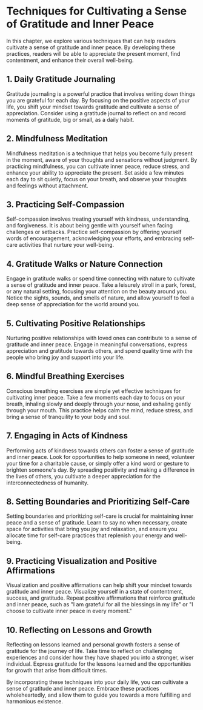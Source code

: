 Techniques for Cultivating a Sense of Gratitude and Inner Peace
========================================================================

In this chapter, we explore various techniques that can help readers cultivate a sense of gratitude and inner peace. By developing these practices, readers will be able to appreciate the present moment, find contentment, and enhance their overall well-being.

**1. Daily Gratitude Journaling**
---------------------------------

Gratitude journaling is a powerful practice that involves writing down things you are grateful for each day. By focusing on the positive aspects of your life, you shift your mindset towards gratitude and cultivate a sense of appreciation. Consider using a gratitude journal to reflect on and record moments of gratitude, big or small, as a daily habit.

**2. Mindfulness Meditation**
-----------------------------

Mindfulness meditation is a technique that helps you become fully present in the moment, aware of your thoughts and sensations without judgment. By practicing mindfulness, you can cultivate inner peace, reduce stress, and enhance your ability to appreciate the present. Set aside a few minutes each day to sit quietly, focus on your breath, and observe your thoughts and feelings without attachment.

**3. Practicing Self-Compassion**
---------------------------------

Self-compassion involves treating yourself with kindness, understanding, and forgiveness. It is about being gentle with yourself when facing challenges or setbacks. Practice self-compassion by offering yourself words of encouragement, acknowledging your efforts, and embracing self-care activities that nurture your well-being.

**4. Gratitude Walks or Nature Connection**
-------------------------------------------

Engage in gratitude walks or spend time connecting with nature to cultivate a sense of gratitude and inner peace. Take a leisurely stroll in a park, forest, or any natural setting, focusing your attention on the beauty around you. Notice the sights, sounds, and smells of nature, and allow yourself to feel a deep sense of appreciation for the world around you.

**5. Cultivating Positive Relationships**
-----------------------------------------

Nurturing positive relationships with loved ones can contribute to a sense of gratitude and inner peace. Engage in meaningful conversations, express appreciation and gratitude towards others, and spend quality time with the people who bring joy and support into your life.

**6. Mindful Breathing Exercises**
----------------------------------

Conscious breathing exercises are simple yet effective techniques for cultivating inner peace. Take a few moments each day to focus on your breath, inhaling slowly and deeply through your nose, and exhaling gently through your mouth. This practice helps calm the mind, reduce stress, and bring a sense of tranquility to your body and soul.

**7. Engaging in Acts of Kindness**
-----------------------------------

Performing acts of kindness towards others can foster a sense of gratitude and inner peace. Look for opportunities to help someone in need, volunteer your time for a charitable cause, or simply offer a kind word or gesture to brighten someone's day. By spreading positivity and making a difference in the lives of others, you cultivate a deeper appreciation for the interconnectedness of humanity.

**8. Setting Boundaries and Prioritizing Self-Care**
----------------------------------------------------

Setting boundaries and prioritizing self-care is crucial for maintaining inner peace and a sense of gratitude. Learn to say no when necessary, create space for activities that bring you joy and relaxation, and ensure you allocate time for self-care practices that replenish your energy and well-being.

**9. Practicing Visualization and Positive Affirmations**
---------------------------------------------------------

Visualization and positive affirmations can help shift your mindset towards gratitude and inner peace. Visualize yourself in a state of contentment, success, and gratitude. Repeat positive affirmations that reinforce gratitude and inner peace, such as "I am grateful for all the blessings in my life" or "I choose to cultivate inner peace in every moment."

**10. Reflecting on Lessons and Growth**
----------------------------------------

Reflecting on lessons learned and personal growth fosters a sense of gratitude for the journey of life. Take time to reflect on challenging experiences and consider how they have shaped you into a stronger, wiser individual. Express gratitude for the lessons learned and the opportunities for growth that arise from difficult times.

By incorporating these techniques into your daily life, you can cultivate a sense of gratitude and inner peace. Embrace these practices wholeheartedly, and allow them to guide you towards a more fulfilling and harmonious existence.
